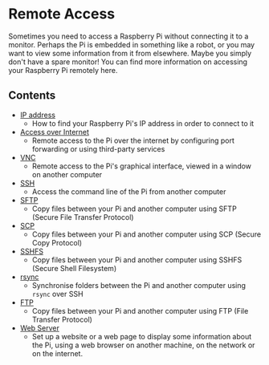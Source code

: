 # Remote Access

Sometimes you need to access a Raspberry Pi without connecting it to a monitor. Perhaps the Pi is embedded in something like a robot, or you may want to view some information from it from elsewhere. Maybe you simply don't have a spare monitor! You can find more information on accessing your Raspberry Pi remotely here. 

## Contents

- [IP address](ip-address.md)
    - How to find your Raspberry Pi's IP address in order to connect to it
- [Access over Internet](access-over-Internet/README.md)
    - Remote access to the Pi over the internet by configuring port forwarding or using third-party services
- [VNC](vnc/README.md)
    - Remote access to the Pi's graphical interface, viewed in a window on another computer
- [SSH](ssh/README.md)
    - Access the command line of the Pi from another computer
- [SFTP](ssh/sftp.md)
    - Copy files between your Pi and another computer using SFTP (Secure File Transfer Protocol)
- [SCP](ssh/scp.md)
    - Copy files between your Pi and another computer using SCP (Secure Copy Protocol)
- [SSHFS](ssh/sshfs.md)
    - Copy files between your Pi and another computer using SSHFS (Secure Shell Filesystem)
- [rsync](ssh/rsync.md)
    - Synchronise folders between the Pi and another computer using `rsync` over SSH
- [FTP](ftp.md)
    - Copy files between your Pi and another computer using FTP (File Transfer Protocol)
- [Web Server](web-server/README.md)
    - Set up a website or a web page to display some information about the Pi, using a web browser on another machine, on the network or on the internet.
